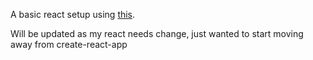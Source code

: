 A basic react setup using [this](https://www.robinwieruch.de/minimal-react-webpack-babel-setup/).

Will be updated as my react needs change, just wanted to start moving away from create-react-app
